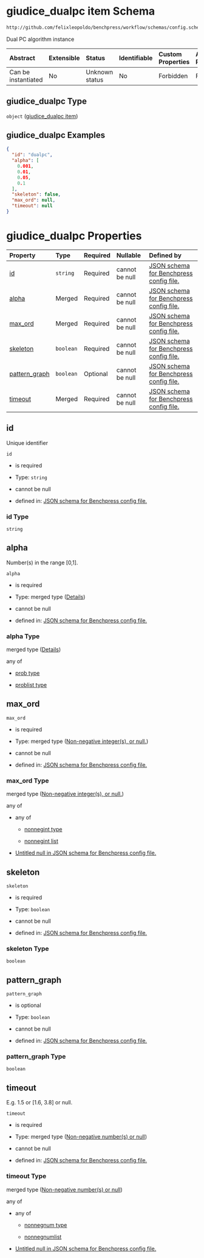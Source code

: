 # giudice_dualpc item Schema

```txt
http://github.com/felixleopoldo/benchpress/workflow/schemas/config.schema.json#/definitions/giudice_dualpc
```

Dual PC algorithm instance

| Abstract            | Extensible | Status         | Identifiable | Custom Properties | Additional Properties | Access Restrictions | Defined In                                                       |
| :------------------ | :--------- | :------------- | :----------- | :---------------- | :-------------------- | :------------------ | :--------------------------------------------------------------- |
| Can be instantiated | No         | Unknown status | No           | Forbidden         | Forbidden             | none                | [config.schema.json*](config.schema.json "open original schema") |

## giudice_dualpc Type

`object` ([giudice_dualpc item](config-definitions-giudice_dualpc-item.md))

## giudice_dualpc Examples

```json
{
  "id": "dualpc",
  "alpha": [
    0.001,
    0.01,
    0.05,
    0.1
  ],
  "skeleton": false,
  "max_ord": null,
  "timeout": null
}
```

# giudice_dualpc Properties

| Property                        | Type      | Required | Nullable       | Defined by                                                                                                                                                                                                                                          |
| :------------------------------ | :-------- | :------- | :------------- | :-------------------------------------------------------------------------------------------------------------------------------------------------------------------------------------------------------------------------------------------------- |
| [id](#id)                       | `string`  | Required | cannot be null | [JSON schema for Benchpress config file.](config-definitions-giudice_dualpc-item-properties-id.md "http://github.com/felixleopoldo/benchpress/workflow/schemas/config.schema.json#/definitions/giudice_dualpc/properties/id")                       |
| [alpha](#alpha)                 | Merged    | Required | cannot be null | [JSON schema for Benchpress config file.](config-definitions-flexprob.md "http://github.com/felixleopoldo/benchpress/workflow/schemas/config.schema.json#/definitions/giudice_dualpc/properties/alpha")                                             |
| [max_ord](#max_ord)             | Merged    | Required | cannot be null | [JSON schema for Benchpress config file.](config-definitions-non-negative-integers-or-null.md "http://github.com/felixleopoldo/benchpress/workflow/schemas/config.schema.json#/definitions/giudice_dualpc/properties/max_ord")                      |
| [skeleton](#skeleton)           | `boolean` | Required | cannot be null | [JSON schema for Benchpress config file.](config-definitions-giudice_dualpc-item-properties-skeleton.md "http://github.com/felixleopoldo/benchpress/workflow/schemas/config.schema.json#/definitions/giudice_dualpc/properties/skeleton")           |
| [pattern_graph](#pattern_graph) | `boolean` | Optional | cannot be null | [JSON schema for Benchpress config file.](config-definitions-giudice_dualpc-item-properties-pattern_graph.md "http://github.com/felixleopoldo/benchpress/workflow/schemas/config.schema.json#/definitions/giudice_dualpc/properties/pattern_graph") |
| [timeout](#timeout)             | Merged    | Required | cannot be null | [JSON schema for Benchpress config file.](config-definitions-non-negative-numbers-or-null.md "http://github.com/felixleopoldo/benchpress/workflow/schemas/config.schema.json#/definitions/giudice_dualpc/properties/timeout")                       |

## id

Unique identifier

`id`

*   is required

*   Type: `string`

*   cannot be null

*   defined in: [JSON schema for Benchpress config file.](config-definitions-giudice_dualpc-item-properties-id.md "http://github.com/felixleopoldo/benchpress/workflow/schemas/config.schema.json#/definitions/giudice_dualpc/properties/id")

### id Type

`string`

## alpha

Number(s) in the range \[0,1].

`alpha`

*   is required

*   Type: merged type ([Details](config-definitions-flexprob.md))

*   cannot be null

*   defined in: [JSON schema for Benchpress config file.](config-definitions-flexprob.md "http://github.com/felixleopoldo/benchpress/workflow/schemas/config.schema.json#/definitions/giudice_dualpc/properties/alpha")

### alpha Type

merged type ([Details](config-definitions-flexprob.md))

any of

*   [prob type](config-definitions-prob-type.md "check type definition")

*   [problist type](config-definitions-problist-type.md "check type definition")

## max_ord



`max_ord`

*   is required

*   Type: merged type ([Non-negative integer(s), or null.](config-definitions-non-negative-integers-or-null.md))

*   cannot be null

*   defined in: [JSON schema for Benchpress config file.](config-definitions-non-negative-integers-or-null.md "http://github.com/felixleopoldo/benchpress/workflow/schemas/config.schema.json#/definitions/giudice_dualpc/properties/max_ord")

### max_ord Type

merged type ([Non-negative integer(s), or null.](config-definitions-non-negative-integers-or-null.md))

any of

*   any of

    *   [nonnegint type](config-definitions-nonnegint-type.md "check type definition")

    *   [nonnegint list](config-definitions-nonnegint-list.md "check type definition")

*   [Untitled null in JSON schema for Benchpress config file.](config-definitions-non-negative-integers-or-null-anyof-1.md "check type definition")

## skeleton



`skeleton`

*   is required

*   Type: `boolean`

*   cannot be null

*   defined in: [JSON schema for Benchpress config file.](config-definitions-giudice_dualpc-item-properties-skeleton.md "http://github.com/felixleopoldo/benchpress/workflow/schemas/config.schema.json#/definitions/giudice_dualpc/properties/skeleton")

### skeleton Type

`boolean`

## pattern_graph



`pattern_graph`

*   is optional

*   Type: `boolean`

*   cannot be null

*   defined in: [JSON schema for Benchpress config file.](config-definitions-giudice_dualpc-item-properties-pattern_graph.md "http://github.com/felixleopoldo/benchpress/workflow/schemas/config.schema.json#/definitions/giudice_dualpc/properties/pattern_graph")

### pattern_graph Type

`boolean`

## timeout

E.g. 1.5 or \[1.6, 3.8] or null.

`timeout`

*   is required

*   Type: merged type ([Non-negative number(s) or null](config-definitions-non-negative-numbers-or-null.md))

*   cannot be null

*   defined in: [JSON schema for Benchpress config file.](config-definitions-non-negative-numbers-or-null.md "http://github.com/felixleopoldo/benchpress/workflow/schemas/config.schema.json#/definitions/giudice_dualpc/properties/timeout")

### timeout Type

merged type ([Non-negative number(s) or null](config-definitions-non-negative-numbers-or-null.md))

any of

*   any of

    *   [nonnegnum type](config-definitions-nonnegnum-type.md "check type definition")

    *   [nonnegnumlist](config-definitions-nonnegnumlist.md "check type definition")

*   [Untitled null in JSON schema for Benchpress config file.](config-definitions-non-negative-numbers-or-null-anyof-1.md "check type definition")
